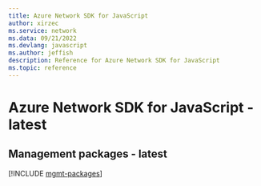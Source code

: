 ```yaml
---
title: Azure Network SDK for JavaScript
author: xirzec
ms.service: network
ms.data: 09/21/2022
ms.devlang: javascript
ms.author: jeffish
description: Reference for Azure Network SDK for JavaScript
ms.topic: reference
---
```

# Azure Network SDK for JavaScript - latest

## Management packages - latest
[!INCLUDE [mgmt-packages](network-mgmt-index.md)]